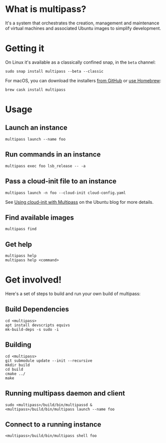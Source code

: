 # What is multipass?

It's a system that orchestrates the creation, management and maintenance
of virtual machines and associated Ubuntu images to simplify development.

# Getting it

On Linux it's available as a classically confined snap, in the `beta` channel:

```
sudo snap install multipass --beta --classic
```

For macOS, you can download the installers [from GitHub](https://github.com/CanonicalLtd/multipass/releases) or [use Homebrew](https://github.com/Homebrew/brew):

```
brew cask install multipass
```

# Usage

## Launch an instance
```
multipass launch --name foo
```

## Run commands in an instance
```
multipass exec foo lsb_release -- -a
```

## Pass a cloud-init file to an instance
```
multipass launch -n foo --cloud-init cloud-config.yaml
```

See [Using cloud-init with Multipass](https://blog.ubuntu.com/2018/04/02/using-cloud-init-with-multipass) on the Ubuntu blog for more details.

## Find available images
```
multipass find
```

## Get help
```
multipass help
multipass help <command>
```

# Get involved!

Here's a set of steps to build and run your own build of multipass:

## Build Dependencies

```
cd <multipass>
apt install devscripts equivs
mk-build-deps -s sudo -i
```

## Building

```
cd <multipass>
git submodule update --init --recursive
mkdir build
cd build
cmake ../
make
```

## Running multipass daemon and client

```
sudo <multipass>/build/bin/multipassd &
<multipass>/build/bin/multipass launch --name foo
```

## Connect to a running instance

```
<multipass>/build/bin/multipass shell foo
```

